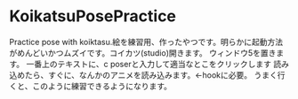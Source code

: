 # KoikatsuPosePractice
Practice pose with koiktasu.絵を練習用、作ったやつです。明らかに起動方法がめんどいかつムズイです。コイカツ(studio)開きます。 ウィンドウ5を置きます。 一番上のテキストに、c poserと入力して適当なとこをクリックします 読み込めたら、すぐに、なんかのアニメを読み込みます。←hookに必要。 うまく行くと、このように練習できるようになります。
